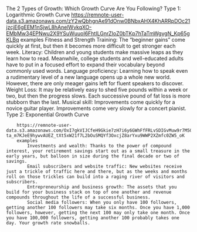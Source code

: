  The 2 Types of Growth: Which Growth Curve Are You Following?
    Type 1: Logarithmic Growth Curve
        https://remnote-user-data.s3.amazonaws.com/zY2wQbhgnAe91dOnw0BNbxAHX4KhARRpDOc21jzcjE6gEEM1nSjwL8hAnelWvkqXO-EMbMw34EPNwu2X9YSuWuuoI6FhtILGnrZIoZ0bTKp7hTaTmWgvgN_Kp65gKLBq
        examples
            Fitness and Strength Training: The “beginner gains” come quickly at first, but then it becomes more difficult to get stronger each week.
            Literacy: Children and young students make massive leaps as they learn how to read. Meanwhile, college students and well-educated adults have to put in a focused effort to expand their vocabulary beyond commonly used words.
            Language proficiency: Learning how to speak even a rudimentary level of a new language opens up a whole new world. However, there are only meager gains left for fluent speakers to discover.
            Weight Loss: It may be relatively easy to shed five pounds within a week or two, but then the progress slows. Each successive pound of fat loss is more stubborn than the last.
            Musical skill: Improvements come quickly for a novice guitar player. Improvements come very slowly for a concert pianist.
    Type 2: Exponential Growth Curve
        
        https://remnote-user-data.s3.amazonaws.com/OxI7gkVIJCfeH9Gkie7zH7i6y6GWhFfFRLvSDIGvMuw9r7M50idqCALPX1P-ta_m7KJeE9hywvAUEZ_tXt5xW21f7L2bOuSMQYf3OxcjZ8arYxu9WWP2XZmfc0ZW5_oK
        examples
            Investments and wealth: Thanks to the power of compound interest, your retirement savings start out as a small treasure in the early years, but balloon in size during the final decade or two of savings.
            Email subscribers and website traffic: New websites receive just a trickle of traffic here and there, but as the weeks and months roll on those trickles can build into a raging river of visitors and subscribers.
            Entrepreneurship and business growth: The assets that you build for your business stack on top of one another and revenue compounds throughout the life of a successful business.
            Social media followers: When you only have 100 followers, getting another 100 followers may take six months. Once you have 1,000 followers, however, getting the next 100 may only take one month. Once you have 100,000 followers, getting another 100 probably takes one day. Your growth rate snowballs.
